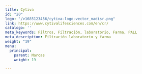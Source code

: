 ```yaml
---
title: Cytiva
id: "20"
logo: "/v1685123456/cytiva-logo-vector_nadisr.png"
link: https://www.cytivalifesciences.com/en/cr/
catalogo: ''
meta_keywords: Filtros, Filtración, laboratorio, Farma, PALL
meta_description: Filtración laboratorio y farma
weight: "19"
menu:
  principal:
    parent: Marcas
    weight: 19

---
```

